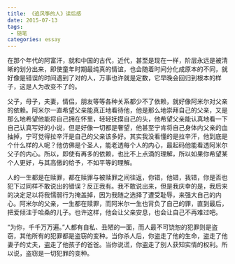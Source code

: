```yaml
---
title: 《追风筝的人》读后感
date: 2015-07-13
tags:
 - 随笔    
categories: essay
---
```


在那个年代的阿富汗，就和中国的古代，近代，甚至是现在一样，阶层永远是被清晰的划分出来，即使童年时期最纯真的情谊，也会随着时间分化成原本的不同，就好像是错误的时间遇到了对的人，万事也许就是定数，它早晚会回归到根本的样子，这是人为改变不了的。

父子，母子，夫妻，情侣，朋友等等各种关系都少不了依赖，就好像阿米尔对父亲的依赖。阿米尔一直希望父亲能真正地看待他，他是那么地崇拜自己的父亲，又是那么地希望他能将自己拥在怀里，轻轻抚摸自己的头，他希望父亲能认真地看一下自己认真写好的小说，但是好像一切都是奢望，他甚至宁肯将自己身体内父亲的血抽掉，宁可觉得拉辛汗是自己的父亲该多好。其实我没看懂的是拉辛汗，他到底是个什么样的人呢？他仿佛是个圣人，能老透每个人的内心，最起码他能看透阿米尔父子的内心。所以，即使有再多的依赖，也比不上点滴的理解，所以如果你希望某个人更好，与其高傲的给予，不如平等的理解。

人的一生都是在赎罪，都在赎罪与被赎罪之间往返，你错，他错，我错，你是否也犯下过同样不敢说出的错误？反正我有。我不敢说出来，但是我庆幸的是，我后来的决定足以将我懦弱行为掩盖掉，因为我随之选择了遭受耻辱，来强大自己的内心。阿米尔的父亲，一生都在赎罪，而阿米尔一生也背负了自己的罪，直到最后，把爱倾注于哈桑的儿子。也许这样，他会让父亲安息，也会让自己不再难过吧。

“为你，千千万万遍。”人都有自私、丑陋的一面，而人最不可饶恕的犯罪则是盗窃，其他所有的犯罪都是盗窃的变种。当你杀人后，你盗走了他的生命，盗走了他妻子的丈夫，盗走了他孩子的爸爸。当你说谎，你盗走了别人获知实情的权利。所以说，盗窃是一切犯罪的变种。